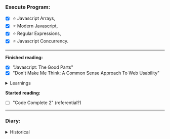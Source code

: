 ### Execute Program:

- [x] :star: Javascript Arrays,
- [x] :star: Modern Javascript,
- [x] :star: Regular Expressions,
- [x] :star: Javascript Concurrency.

---

**Finished reading:**

- [x] "Javascript: The Good Parts"
- [x] "Don't Make Me Think: A Common Sense Approach To Web Usability"

<details>
<summary>Learnings</summary><br>
  
  From _**"Javascript: The Good Parts"**_
  
- Always use scope,
- (Cascades, Memoization, Global Abatement),
- Retrieval can be done with either dot notation, or with square brackets,
- A function always returns a value or if unspecified, it returns undefined,
- Javascript only has array-like objects which are slower than 'real' arrays,
- Inner functions have access to the actual parameters of the outer functions (not copies),
- Or `||` operand can be used to fill in default values for nonexistent data to prevent an undefined error,
- Do not use `for in` as it does not iterate through the properties in order and sometimes pulls in from further up the prototype chain.
---
From _**"Don't Make Me Think"**_

- People make decisions through satisficing,

- People don't read web pages (they scan them),

- Pages should be self-evident. Don't make me think, don't waste my time,

- "Satisfice" (a blend of "**Satis**fy" and "Suff**ice**") is the idea of choosing the first reasonable option instead of the best possible option.

---

</details>

**Started reading:**

- [ ] "Code Complete 2" (referential?)
---
### Diary:

<details>
<summary>Historical</summary>

#### Javascript Iterables

<details>
  <summary> Class approach </summary>
  
```js
class NumberIterator {
  constructor() {
    this.value = 0;
  }
  
  next() {
    if (this.value < 3) {
      const value = this.value;
      this.value += 1;
      return {value, done: false};
    } else {
      return {value: undefined, done: true};
    }
  }
}

class NumbersBelowThree {
[Symbol.iterator]() {
return new NumberIterator();
}
}

const numbers = [];
for (const n of new NumbersBelowThree()) {
numbers.push(n);
}
numbers;

````

</details>
<details>
  <summary>Object approach</summary>

```js
const numbersBelowThree = {
  [Symbol.iterator]: () => makeIterator()
};

function makeIterator() {
  let currentValue = 0;

  return {
    next() {
      const value = currentValue;
      currentValue += 1;

      if (value < 3) {
        return {value, done: false};
      } else {
        return {value: undefined, done: true};
      }
    }
  };
}

const numbers = [];
for (const n of numbersBelowThree) {
  numbers.push(n);
}
numbers;
````

</details>

---

In some regex systems, `/.{,5}/` means "at most five characters". That's not true in JS which interprets it as a literal string.

```js
/^.{,5}$/.test(".{,5}"); // true
```

---

Found out that there are two functions to check if something is NaN.<br>

```js
Number.isNan(x); // good
isNan(x); // bad
```

---

Learned shorthand destructuring and .bind method

```js
const user = { name: "Amir" };
const userName = () => {
	return this.name;
};
userName.bind(user);
userNameBound(); //'Amir'
```

---

Wild idea: Separate javascript file for appending classes to avoid html clutter.

Destructuring can be written as either (for nested objects)

```js
const name = user.cat.name;
```

or

```js
const {
	cat: { name },
} = user;
```

---

**Sets**:

A set's size reflects the number of unique values that it holds. Duplicates passed to the constructor or added with .add don't contribute to the size.
An array's method `.includes` slows down as an array gets longer, a set's method `.has` mostly fixes this problem.

```js
const names = new Set(["Amir", "Betty", "Amir"]);
//methods
names.add("Jim");
names.delete("Jim");
names.clear();
names.has(name);
names.size;
//convert to array with
Array.from(names.values());
```

---

Learned about testing and the TDD process.

---

**Accessor properties stack error**

```js
class User {
	set name(newName) {
		this.name = newName;
	}
}

const amir = new User();
amir.name = "Amir";
```

The setter tried to do `this.name = newName`, which called the setter again, which did `this.name = newName` again until we hit the maximum stack size, which causes the JavaScript runtime to error.

---

**Computed Properties in classes**

When the class is being constructed, the virtual machine evaluates the string to get the method or accessor name. After the class is defined, those names won't change.

```
</details>
```
